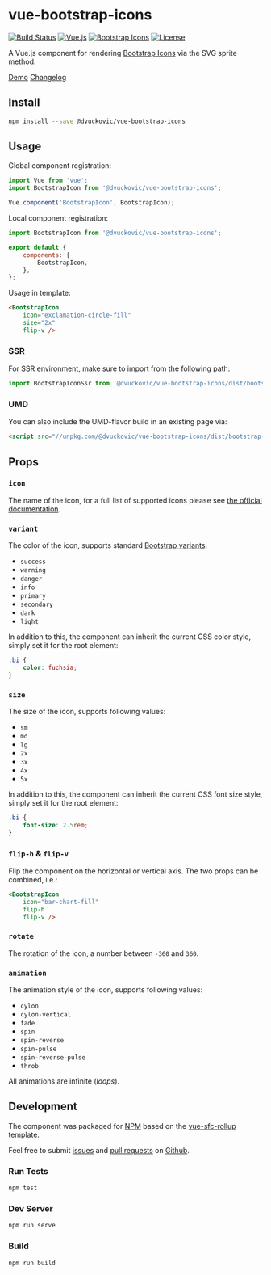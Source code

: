 # vue-bootstrap-icons

[![Build Status](https://img.shields.io/github/workflow/status/dvuckovic/vue-bootstrap-icons/Test)](https://github.com/dvuckovic/vue-bootstrap-icons/actions/workflows/checks.yml)
[![Vue.js](https://img.shields.io/github/package-json/dependency-version/dvuckovic/vue-bootstrap-icons/dev/vue)](https://vuejs.org/)
[![Bootstrap Icons](https://img.shields.io/github/package-json/dependency-version/dvuckovic/vue-bootstrap-icons/bootstrap-icons)](https://icons.getbootstrap.com/)
[![License](https://img.shields.io/github/package-json/license/dvuckovic/vue-bootstrap-icons?color=white)](http://www.wtfpl.net/)

A Vue.js component for rendering [Bootstrap Icons](https://icons.getbootstrap.com/) via the SVG sprite method.

[Demo] [Changelog]

## Install

```sh
npm install --save @dvuckovic/vue-bootstrap-icons
```

## Usage

Global component registration:

```js
import Vue from 'vue';
import BootstrapIcon from '@dvuckovic/vue-bootstrap-icons';

Vue.component('BootstrapIcon', BootstrapIcon);
```

Local component registration:

```js
import BootstrapIcon from '@dvuckovic/vue-bootstrap-icons';

export default {
    components: {
        BootstrapIcon,
    },
};
```

Usage in template:

```html
<BootstrapIcon
    icon="exclamation-circle-fill"
    size="2x"
    flip-v />
```

### SSR

For SSR environment, make sure to import from the following path:

```js
import BootstrapIconSsr from '@dvuckovic/vue-bootstrap-icons/dist/bootstrap-icon.ssr';
```

### UMD

You can also include the UMD-flavor build in an existing page via:

```html
<script src="//unpkg.com/@dvuckovic/vue-bootstrap-icons/dist/bootstrap-icon.min.js"></script>
```

## Props

### `icon`

The name of the icon, for a full list of supported icons please see [the official documentation](https://icons.getbootstrap.com/#icons).

### `variant`

The color of the icon, supports standard [Bootstrap variants](https://getbootstrap.com/docs/5.0/customize/color/#theme-colors):

* `success`
* `warning`
* `danger`
* `info`
* `primary`
* `secondary`
* `dark`
* `light`

In addition to this, the component can inherit the current CSS color style, simply set it for the root element:

```css
.bi {
    color: fuchsia;
}
```

### `size`

The size of the icon, supports following values:

* `sm`
* `md`
* `lg`
* `2x`
* `3x`
* `4x`
* `5x`

In addition to this, the component can inherit the current CSS font size style, simply set it for the root element:

```css
.bi {
    font-size: 2.5rem;
}
```

### `flip-h` & `flip-v`

Flip the component on the horizontal or vertical axis. The two props can be combined, i.e.:

```html
<BootstrapIcon
    icon="bar-chart-fill"
    flip-h
    flip-v />
```

### `rotate`

The rotation of the icon, a number between `-360` and `360`.

### `animation`

The animation style of the icon, supports following values:

* `cylon`
* `cylon-vertical`
* `fade`
* `spin`
* `spin-reverse`
* `spin-pulse`
* `spin-reverse-pulse`
* `throb`

All animations are infinite (_loops_).

## Development

The component was packaged for [NPM](https://www.npmjs.com) based on the [vue-sfc-rollup](https://github.com/team-innovation/vue-sfc-rollup) template.

Feel free to submit [issues](https://github.com/dvuckovic/vue-bootstrap-icons/issues) and [pull requests](https://github.com/dvuckovic/vue-bootstrap-icons/pulls) on [Github](https://github.com/dvuckovic/vue-bootstrap-icons).

### Run Tests

```sh
npm test
```

### Dev Server

```sh
npm run serve
```

### Build

```sh
npm run build
```

[Demo]: https://dvuckovic.com/2021/03/12/vue-bootstrap-icons/
[Changelog]: ./CHANGELOG.md
